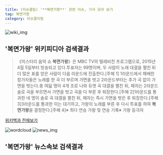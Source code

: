 ```yaml
---
title: (이슈클립) '**복면가왕**' 관련 이슈, 기사 모아 보기
tag: 복면가왕
category: 이슈클리핑
---
```

![wiki_img](https://user-images.githubusercontent.com/42597476/44503234-41136a80-a6d0-11e8-9071-6fc6418eafe4.png)
## **'**복면가왕**'** 위키피디아 검색결과
>《미스터리 음악 쇼 **복면가왕**》은 MBC TV의 텔레비전 프로그램으로, 2015년 4월 5일부터 방송되고 있다.투표자는 99명이며, 두 사람이 노래 대결을 펼친 뒤 더 많은 표를 얻은 사람이 다음 라운드에 진출한다.[주해 1] 1라운드에서 패배한 참가자들은 노래를 한 곡 더 부르며 가면을 벗고 2라운드부터는 추가 곡 없이 가면을 벗는다.총 여덟 명이 4개 조로 나와 듀엣 곡 대결을 펼친 뒤, 패자는 2라운드 솔로 곡을 부르면서 가면을 벗고 곡을 다 부른 후 퇴장한다.[주해 2]1라운드를 통과한 네 명이 솔로 곡 대결을 펼친 뒤, 패자는 즉시 가면을 벗은 후 퇴장한다.[주해 3]3라운드를 통과한 이는 대기하고, 가왕이 노래를 부른 후 다시 투표를 하여 **복면가왕**을 결정한다.[주해 4]※ 최다 연승 가왕 및 연승 기록※ 가왕 등극자

<a href="https://ko.wikipedia.org/wiki/복면가왕" target="_blank">위키백과 전체보기</a>

![wordcloud](https://s3.ap-northeast-2.amazonaws.com/lyrics101-wordcloud/2018-09-30-1538301310.png)
![news_img](https://user-images.githubusercontent.com/42597476/44507050-1206f400-a6e4-11e8-8d98-7ffbfebb353f.png)
## **'**복면가왕**'** 뉴스속보 검색결과

